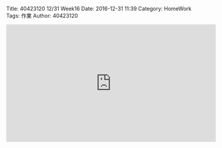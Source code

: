 Title: 40423120 12/31 Week16
Date: 2016-12-31 11:39
Category: HomeWork
Tags: 作業
Author: 40423120

<!-- PELICAN_END_SUMMARY -->

<iframe width="560" height="315" src="https://www.youtube.com/embed/4B1kb0FIPTY" frameborder="0" allowfullscreen></iframe>

